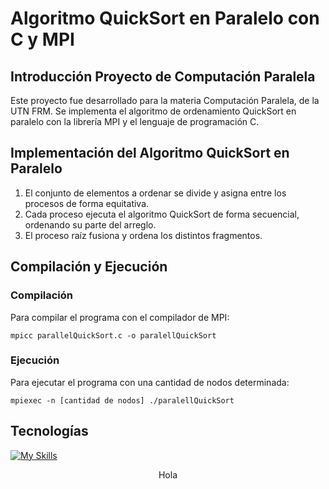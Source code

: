 # Algoritmo QuickSort en Paralelo con C y MPI
## Introducción Proyecto de Computación Paralela
Este proyecto fue desarrollado para la materia Computación Paralela, de la UTN FRM. Se implementa el algoritmo de ordenamiento QuickSort en paralelo con la librería MPI y el lenguaje de programación C.
## Implementación del Algoritmo QuickSort en Paralelo
1. El conjunto de elementos a ordenar se divide y asigna entre los procesos de forma equitativa.
2. Cada proceso ejecuta el algoritmo QuickSort de forma secuencial, ordenando su parte del arreglo.
3. El proceso raíz fusiona y ordena los distintos fragmentos.
## Compilación y Ejecución
### Compilación
Para compilar el programa con el compilador de MPI:
```
mpicc parallelQuickSort.c -o paralellQuickSort
```
### Ejecución
Para ejecutar el programa con una cantidad de nodos determinada:
```
mpiexec -n [cantidad de nodos] ./paralellQuickSort
```
## Tecnologías
[![My Skills](https://skillicons.dev/icons?i=c)](https://skillicons.dev)
<div style="text-align: center;">
  Hola
</div>
